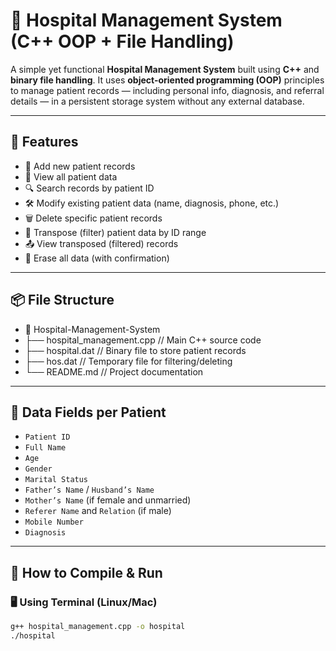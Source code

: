 # 🏥 Hospital Management System (C++ OOP + File Handling)

A simple yet functional **Hospital Management System** built using **C++** and **binary file handling**. It uses **object-oriented programming (OOP)** principles to manage patient records — including personal info, diagnosis, and referral details — in a persistent storage system without any external database.

---

## 📌 Features

- 🔐 Add new patient records
- 📄 View all patient data
- 🔍 Search records by patient ID
- 🛠️ Modify existing patient data (name, diagnosis, phone, etc.)
- 🗑️ Delete specific patient records
- 🔁 Transpose (filter) patient data by ID range
- 📤 View transposed (filtered) records
- 🧨 Erase all data (with confirmation)

---

## 📦 File Structure

- 📁 Hospital-Management-System
- ├── hospital_management.cpp // Main C++ source code
- ├── hospital.dat // Binary file to store patient records
- ├── hos.dat // Temporary file for filtering/deleting
- └── README.md // Project documentation


---

## 🧪 Data Fields per Patient

- `Patient ID`
- `Full Name`
- `Age`
- `Gender`
- `Marital Status`
- `Father’s Name` / `Husband’s Name`
- `Mother’s Name` (if female and unmarried)
- `Referer Name` and `Relation` (if male)
- `Mobile Number`
- `Diagnosis`

---

## 🔧 How to Compile & Run

### 🖥️ Using Terminal (Linux/Mac)
```bash
g++ hospital_management.cpp -o hospital
./hospital
